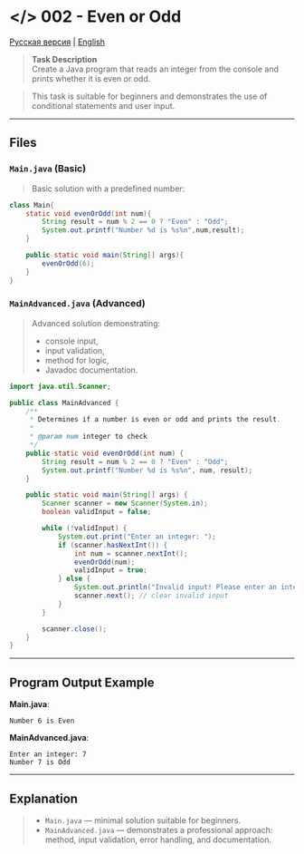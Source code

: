 # </> 002 - Even or Odd

[Русская версия](README.ru.md) | [English](README.md)

> **Task Description**  
> Create a Java program that reads an integer from the console and prints whether it is even or odd.  

> This task is suitable for beginners and demonstrates the use of conditional statements and user input.

---

## Files

### `Main.java` (Basic)
> Basic solution with a predefined number:

```java
class Main{
    static void evenOrOdd(int num){
        String result = num % 2 == 0 ? "Even" : "Odd";
        System.out.printf("Number %d is %s%n",num,result);
    }

    public static void main(String[] args){
        evenOrOdd(6);
    }
}
```
### `MainAdvanced.java` (Advanced)
> Advanced solution demonstrating:
> - console input,
> - input validation,
> - method for logic,
> - Javadoc documentation.

```java
import java.util.Scanner;

public class MainAdvanced {
    /**
     * Determines if a number is even or odd and prints the result.
     *
     * @param num integer to check
     */
    public static void evenOrOdd(int num) {
        String result = num % 2 == 0 ? "Even" : "Odd";
        System.out.printf("Number %d is %s%n", num, result);
    }

    public static void main(String[] args) {
        Scanner scanner = new Scanner(System.in);
        boolean validInput = false;

        while (!validInput) {
            System.out.print("Enter an integer: ");
            if (scanner.hasNextInt()) {
                int num = scanner.nextInt();
                evenOrOdd(num);
                validInput = true;
            } else {
                System.out.println("Invalid input! Please enter an integer.");
                scanner.next(); // clear invalid input
            }
        }

        scanner.close();
    }
}

```

---

## Program Output Example

**Main.java**:
```
Number 6 is Even
```

**MainAdvanced.java**:
```
Enter an integer: 7
Number 7 is Odd
```

---

## Explanation
> - `Main.java` — minimal solution suitable for beginners.
> - `MainAdvanced.java` — demonstrates a professional approach: method, input validation, error handling, and documentation.
